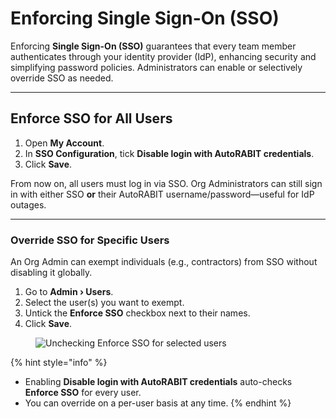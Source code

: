 # Enforcing Single Sign-On (SSO)

Enforcing **Single Sign-On (SSO)** guarantees that every team member authenticates through your identity provider (IdP), enhancing security and simplifying password policies. Administrators can enable or selectively override SSO as needed.

***

## Enforce SSO for All Users

1. Open **My Account**.
2. In **SSO Configuration**, tick **Disable login with AutoRABIT credentials**.
3. Click **Save**.

From now on, all users must log in via SSO. Org Administrators can still sign in with either SSO **or** their AutoRABIT username/password—useful for IdP outages.

***

### Override SSO for Specific Users <a href="#how-to-override-single-signon-sso" id="how-to-override-single-signon-sso"></a>

An Org Admin can exempt individuals (e.g., contractors) from SSO without disabling it globally.

1. Go to **Admin › Users**.
2. Select the user(s) you want to exempt.
3. Untick the **Enforce SSO** checkbox next to their names.
4. Click **Save**.

<figure><img src="../../../../.gitbook/assets/image.gif" alt="Unchecking Enforce SSO for selected users"><figcaption></figcaption></figure>

{% hint style="info" %}
* Enabling **Disable login with AutoRABIT credentials** auto-checks **Enforce SSO** for every user.
* You can override on a per-user basis at any time.
{% endhint %}
